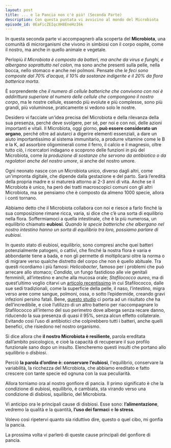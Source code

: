 ```yaml
---
layout: post
title: ... e la Pancia non c'è più! (Seconda Parte)
description: Con questa puntata vi avvicino al mondo del Microbiota
episode_id: 0EaFicZEIqcXH8EneHzI6k
---
```


In questa seconda parte vi accompagnerò alla scoperta del **Microbiota**, una comunità di microrganismi che vivono in simbiosi con il corpo ospite, come il nostro, ma anche in quello animale e vegetale.

Perlopiù _il Microbiota è composto da batteri, ma anche da virus e funghi, e albergano soprattutto nel colon_, ma sono anche presenti sulla pelle, nella bocca, nello stomaco e anche nei polmoni. Pensate che _le feci sono composte dal 70% d’acqua, il 10% da sostanze indigerite e il 20% da flora batterica morta_.

È sorprendente che _il numero di cellule batteriche che convivono con noi è addirittura superiore al numero delle cellule che compongono il nostro corpo_, ma le nostre cellule, essendo più evolute e più complesse, sono più grandi, più voluminose, praticamente si vedono solo le nostre.

Desidero vi facciate un'idea precisa del Microbiota e della rilevanza della sua presenza, perché deve svolgere, per sé, per noi e con noi, delle azioni importanti e vitali. Il Microbiota, oggi giorno, **può essere considerato un organo**, perché oltre ad aiutarci a digerire elementi essenziali, a dare un aiuto importantissimo al sistema immunitario, a produrre vitamine come le B e la K, ad assorbire oligominerali come il ferro, il calcio e il magnesio, oltre tutto ciò, i ricercatori indagano e scoprono delle funzioni in più del Microbiota, come _la produzione di sostanze che servono da antibiotico o da regolatori anche del nostro umore_, sì anche del nostro umore.

Ogni neonato nasce con un Microbiota unico, diverso dagli altri, come un'impronta digitale, che dipende dalla gestazione e del parto. Sarà l’eredità della propria madre e si maturerà attorno ai 2-3 anni di vita. Anche se il Microbiota è unico, ha però dei tratti macroscopici comuni con gli altri Microbiota, ma se pensiamo che è composto da almeno 1000 specie, allora i conti tornano.

Abbiamo detto che il Microbiota collabora con noi e riesce a farlo finché la sua composizione rimane ricca, varia, si dice che c’è una sorta di equilibrio nella flora. Soffermiamoci a quella intestinale, che è la più numerosa, un equilibrio chiamato **eubiosi**. _Quando le specie batteriche che albergano nel nostro intestino hanno un sorta di equilibrio tra loro, possiamo parlare di eubiosi._

In questo stato di eubiosi, equilibrio, sono compresi anche quei batteri potenzialmente patogeni, o cattivi, che finché la nostra flora è varia e abbondante tiene a bada, e non gli permette di moltiplicarsi oltre la norma o di migrare verso qualche distretto del corpo che non è quello abituale. Tra questi ricordiamo i più famosi: _Helicobacter_, famoso per i problemi che può arrecare allo stomaco; _Candida_, un fungo fastidioso alle vie genitali femminili, all’intestino e anche alla mucosa orale; _Stafilococco aureo_, ma di quest’ultimo voglio citarvi un [articolo recentissimo](https://www.nih.gov/news-events/nih-research-matters/probiotic-blocks-staph-bacteria-colonizing-people) in cui Stafilococco, dalle sue sedi tradizionali, come la superficie della pelle, il naso, l’intestino, migra verso aree come sangue, polmoni, ossa, o sotto l’epidermide, creando gravi infezioni persino fatali. Bene, [questo studio](https://doi.org/10.1016/S2666-5247(22)00322-6) ci porta ad un risultato che ha dell’incredibile, e cioè l’utilizzo di un altro batterio per riaccompagnare lo Stafilococco all’interno del suo perimetro dove alberga senza recare danno, riducendo la sua presenza di quasi il 95%, senza alcun effetto collaterale. Evitando così l’uso di antibiotici che colpirebbero tutti i batteri, anche quelli benefici, che risiedono nel nostro organismo.

Si dice allora che **il nostro Microbiota è resiliente**, parola ereditata dall’ambito psicologico, e cioè la capacità di recuperare il suo profilo funzionale sano dopo un insulto. Elencheremo questi insulti che portano allo squilibrio o _disbiosi_.

Perciò **la parola d’ordine è: conservare l’eubiosi**, l'equilibrio, conservare la variabilità, la ricchezza del Microbiota, che abbiamo ereditato e fatto crescere con tante specie ed ognuna con la sua peculiarità.

Allora torniamo ora al nostro gonfiore di pancia. Il primo significato è che la condizione di eubiosi, equilibrio, è cambiata, sta virando verso una condizione di disbiosi, squilibrio, del Microbiota.

Vi anticipo ora le principali cause di disbiosi. Esse sono: **l’alimentazione**, vedremo la qualità e la quantità, **l’uso dei farmaci** e **lo stress**.

Volevo così ripetervi quanto sia riduttivo dire, questo o quel cibo, mi gonfia la pancia.

La prossima volta vi parlerò di queste cause principali del gonfiore di pancia.
